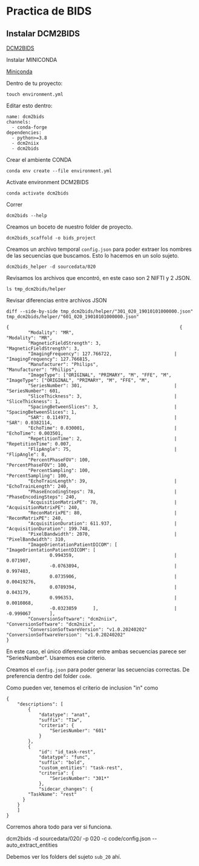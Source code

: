 # Practica de BIDS

## Instalar DCM2BIDS

[DCM2BIDS](https://unfmontreal.github.io/Dcm2Bids)

Instalar MINICONDA

[Miniconda](https://docs.anaconda.com/miniconda/)

Dentro de tu proyecto:

`touch environment.yml`

Editar esto dentro:

```
name: dcm2bids
channels:
  - conda-forge
dependencies:
  - python>=3.8
  - dcm2niix
  - dcm2bids
  ```

Crear el ambiente CONDA

```
conda env create --file environment.yml
```

Activate environment DCM2BIDS

```
conda activate dcm2bids
```

Correr

```
dcm2bids --help
```

Creamos un boceto de nuestro folder de proyecto.

```
dcm2bids_scaffold -o bids_project
```

Creamos un archivo temporal `config.json` para poder extraer los nombres de las secuencias que buscamos. Esto lo hacemos en un solo sujeto. 

```
dcm2bids_helper -d sourcedata/020
```

Revisamos los archivos que encontró, en este caso son 2 NIFTI y 2 JSON.

```
ls tmp_dcm2bids/helper
```

Revisar diferencias entre archivos JSON

```
diff --side-by-side tmp_dcm2bids/helper/"301_020_19010101000000.json" tmp_dcm2bids/helper/"601_020_19010101000000.json"
```

```
{                                                               {
        "Modality": "MR",                                               "Modality": "MR",
        "MagneticFieldStrength": 3,                                     "MagneticFieldStrength": 3,
        "ImagingFrequency": 127.766722,                       |         "ImagingFrequency": 127.766815,
        "Manufacturer": "Philips",                                      "Manufacturer": "Philips",
        "ImageType": ["ORIGINAL", "PRIMARY", "M", "FFE", "M",           "ImageType": ["ORIGINAL", "PRIMARY", "M", "FFE", "M",
        "SeriesNumber": 301,                                  |         "SeriesNumber": 601,
        "SliceThickness": 3,                                  |         "SliceThickness": 1,
        "SpacingBetweenSlices": 3,                            |         "SpacingBetweenSlices": 1,
        "SAR": 0.114973,                                      |         "SAR": 0.0382114,
        "EchoTime": 0.030001,                                 |         "EchoTime": 0.003501,
        "RepetitionTime": 2,                                  |         "RepetitionTime": 0.007,
        "FlipAngle": 75,                                      |         "FlipAngle": 8,
        "PercentPhaseFOV": 100,                                         "PercentPhaseFOV": 100,
        "PercentSampling": 100,                                         "PercentSampling": 100,
        "EchoTrainLength": 39,                                |         "EchoTrainLength": 240,
        "PhaseEncodingSteps": 78,                             |         "PhaseEncodingSteps": 240,
        "AcquisitionMatrixPE": 78,                            |         "AcquisitionMatrixPE": 240,
        "ReconMatrixPE": 80,                                  |         "ReconMatrixPE": 240,
        "AcquisitionDuration": 611.937,                       |         "AcquisitionDuration": 199.748,
        "PixelBandwidth": 2070,                               |         "PixelBandwidth": 310,
        "ImageOrientationPatientDICOM": [                               "ImageOrientationPatientDICOM": [
                0.994359,                                     |                 0.071907,
                -0.0763894,                                   |                 0.997403,
                0.0735906,                                    |                 0.00419276,
                0.0789394,                                    |                 0.043179,
                0.996353,                                     |                 0.0010868,
                -0.0323859      ],                            |                 -0.999067       ],
        "ConversionSoftware": "dcm2niix",                               "ConversionSoftware": "dcm2niix",
        "ConversionSoftwareVersion": "v1.0.20240202"                    "ConversionSoftwareVersion": "v1.0.20240202"
}
```

En este caso, el único diferenciador entre ambas secuencias parece ser "SeriesNumber". Usaremos ese criterio.

Creamos el `config.json` para poder generar las secuencias correctas. De preferencia dentro del folder `code`. 

Como pueden ver, tenemos el criterio de inclusion "in" como 
```
{
    "descriptions": [
        {
            "datatype": "anat",
            "suffix": "T1w",
            "criteria": {
                "SeriesNumber": "601"
            }
        },
        {
            "id": "id_task-rest",
            "datatype": "func",
            "suffix": "bold",
            "custom_entities": "task-rest",
            "criteria": {
                "SeriesNumber": "301*"
            },
            "sidecar_changes": {
        "TaskName": "rest"
      }
	}
    ]
}
```
Corremos ahora todo para ver si funciona.

dcm2bids -d sourcedata/020/ -p 020 -c code/config.json --auto_extract_entities

Debemos ver los folders del sujeto `sub_20` ahí.





